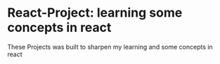 # React-Project: learning some concepts in react


These Projects was built to sharpen my learning and some concepts in react
